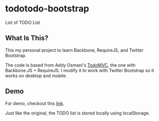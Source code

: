 # todotodo-bootstrap

List of TODO List

## What Is This?

This my personal project to learn Backbone, RequireJS, and Twitter Bootstrap.

The code is based from Addy Osmani's [TodoMVC](http://addyosmani.github.com/todomvc/), the one with 
Backbone.JS + RequireJS. I modify it to work with Twitter Bootstrap so it works on desktop and mobile.

## Demo

For demo, checkout this [link](http://abiyasa.github.com/todotodo-bootstrap/).

Just like the original, the TODO list is stored locally using localStorage.
